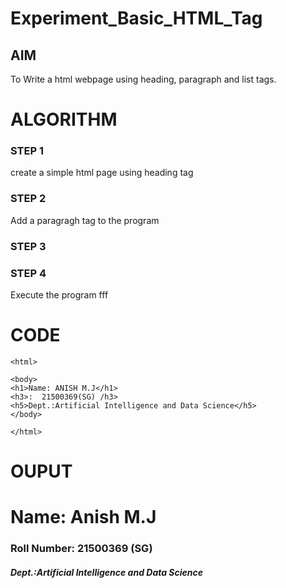 # Experiment_Basic_HTML_Tag

## AIM
To Write a html webpage using heading, paragraph and list tags.

# ALGORITHM
### STEP 1
create a simple html page using heading tag
### STEP 2
Add a paragragh tag to the program
### STEP 3

### STEP 4
Execute the program fff

# CODE
~~~<!DOCTYPE html>
<html>

<body>
<h1>Name: ANISH M.J</h1>
<h3>:  21500369(SG) /h3>
<h5>Dept.:Artificial Intelligence and Data Science</h5>
</body>

</html>
~~~
# OUPUT
<html>
<body>
<h1>Name: Anish M.J</h1>
<h3>Roll Number: 21500369 (SG)</h3>
<h5>Dept.:Artificial Intelligence and Data Science</h5>
</body>
</html>
